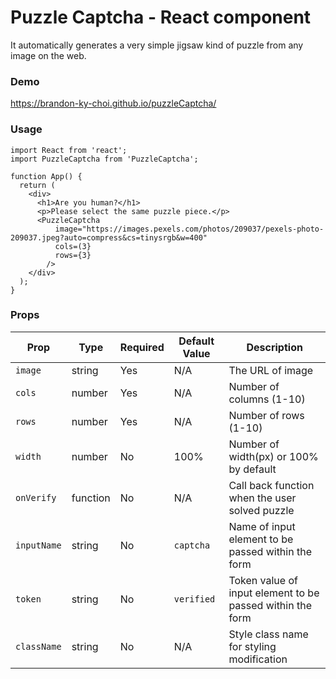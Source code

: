 <h1>Puzzle Captcha - React component</h1>

<p>It automatically generates a very simple jigsaw kind of puzzle from any image on the web.</p>

<h3>Demo</h3>
<a href="https://brandon-ky-choi.github.io/puzzleCaptcha/" target="_blank">https://brandon-ky-choi.github.io/puzzleCaptcha/</a>

<h3>Usage</h3>

```
import React from 'react';
import PuzzleCaptcha from 'PuzzleCaptcha';

function App() {
  return (
    <div>
      <h1>Are you human?</h1>
      <p>Please select the same puzzle piece.</p>
      <PuzzleCaptcha
          image="https://images.pexels.com/photos/209037/pexels-photo-209037.jpeg?auto=compress&cs=tinysrgb&w=400"
          cols=(3}
          rows={3}
        />
    </div>
  );
}
```

<h3>Props</h3>

<table>
      <thead>
        <tr>
          <th>Prop</th>
          <th>Type</th>
          <th>Required</th>
          <th>Default Value</th>
          <th>Description</th>
        </tr>
      </thead>
      <tbody>
        <tr>
          <td>
            <code>image</code>
          </td>
          <td>string</td>
          <td>Yes</td>
          <td>N/A</td>
          <td>The URL of image</td>
        </tr>
        <tr>
          <td>
            <code>cols</code>
          </td>
          <td>number</td>
          <td>Yes</td>
          <td>
            N/A
          </td>
          <td>Number of columns (1-10)</td>
        </tr>
        <tr>
          <td>
            <code>rows</code>
          </td>
          <td>number</td>
          <td>Yes</td>
          <td>
            N/A
          </td>
          <td>Number of rows (1-10)</td>
        </tr>
        <tr>
          <td>
            <code>width</code>
          </td>
          <td>number</td>
          <td>No</td>
          <td>
            100%
          </td>
          <td>Number of width(px) or 100% by default</td>
        </tr>
        <tr>
          <td>
            <code>onVerify</code>
          </td>
          <td>function</td>
          <td>No</td>
          <td>
            N/A
          </td>
          <td>Call back function when the user solved puzzle</td>
        </tr>
        <tr>
          <td>
            <code>inputName</code>
          </td>
          <td>string</td>
          <td>No</td>
          <td>
            <code>captcha</code>
          </td>
          <td>Name of input element to be passed within the form</td>
        </tr>
        <tr>
          <td>
            <code>token</code>
          </td>
          <td>string</td>
          <td>No</td>
          <td>
            <code>verified</code>
          </td>
          <td>Token value of input element to be passed within the form</td>
        </tr>
        <tr>
          <td>
            <code>className</code>
          </td>
          <td>string</td>
          <td>No</td>
          <td>
            N/A
          </td>
          <td>Style class name for styling modification</td>
        </tr>
      </tbody>
    </table>
